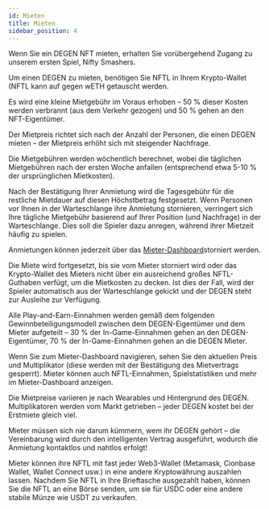 ```yaml
---
id: Mieten
title: Mieten
sidebar_position: 4
---
```


Wenn Sie ein DEGEN NFT mieten, erhalten Sie vorübergehend Zugang zu unserem ersten Spiel, Nifty Smashers.

Um einen DEGEN zu mieten, benötigen Sie NFTL in Ihrem Krypto-Wallet (NFTL kann auf [](https://sushi.com/)gegen wETH getauscht werden.

Es wird eine kleine Mietgebühr im Voraus erhoben – 50 % dieser Kosten werden verbrannt (aus dem Verkehr gezogen) und 50 % gehen an den NFT-Eigentümer.

Der Mietpreis richtet sich nach der Anzahl der Personen, die einen DEGEN mieten – der Mietpreis erhöht sich mit steigender Nachfrage.

Die Mietgebühren werden wöchentlich berechnet, wobei die täglichen Mietgebühren nach der ersten Woche anfallen (entsprechend etwa 5-10 % der ursprünglichen Mietkosten).

Nach der Bestätigung Ihrer Anmietung wird die Tagesgebühr für die restliche Mietdauer auf diesen Höchstbetrag festgesetzt. Wenn Personen vor Ihnen in der Warteschlange ihre Anmietung stornieren, verringert sich Ihre tägliche Mietgebühr basierend auf Ihrer Position (und Nachfrage) in der Warteschlange. Dies soll die Spieler dazu anregen, während ihrer Mietzeit häufig zu spielen.

Anmietungen können jederzeit über das [Mieter-Dashboard](https://niftyleague.com/profile)storniert werden.

Die Miete wird fortgesetzt, bis sie vom Mieter storniert wird oder das Krypto-Wallet des Mieters nicht über ein ausreichend großes NFTL-Guthaben verfügt, um die Mietkosten zu decken. Ist dies der Fall, wird der Spieler automatisch aus der Warteschlange gekickt und der DEGEN steht zur Ausleihe zur Verfügung.

Alle Play-and-Earn-Einnahmen werden gemäß dem folgenden Gewinnbeteiligungsmodell zwischen dem DEGEN-Eigentümer und dem Mieter aufgeteilt – 30 % der In-Game-Einnahmen gehen an den DEGEN-Eigentümer, 70 % der In-Game-Einnahmen gehen an die DEGEN Mieter.

Wenn Sie zum Mieter-Dashboard navigieren, sehen Sie den aktuellen Preis und Multiplikator (diese werden mit der Bestätigung des Mietvertrags gesperrt). Mieter können auch NFTL-Einnahmen, Spielstatistiken und mehr im Mieter-Dashboard anzeigen.

Die Mietpreise variieren je nach Wearables und Hintergrund des DEGEN. Multiplikatoren werden vom Markt getrieben – jeder DEGEN kostet bei der Erstmiete gleich viel.

Mieter müssen sich nie darum kümmern, wem ihr DEGEN gehört – die Vereinbarung wird durch den intelligenten Vertrag ausgeführt, wodurch die Anmietung kontaktlos und nahtlos erfolgt!

Mieter können ihre NFTL mit fast jeder Web3-Wallet (Metamask, Cionbase Wallet, Wallet Connect usw.) in eine andere Kryptowährung auszahlen lassen. Nachdem Sie NFTL in Ihre Brieftasche ausgezahlt haben, können Sie die NFTL an eine Börse senden, um sie für USDC oder eine andere stabile Münze wie USDT zu verkaufen.
